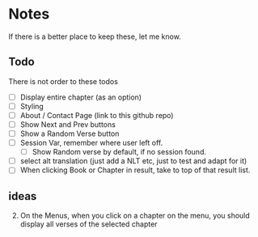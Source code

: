 # Notes

If there is a better place to keep these, let me know.

## Todo

There is not order to these todos

- [ ] Display entire chapter (as an option)
- [ ] Styling
- [ ] About / Contact Page (link to this github repo)
- [ ] Show Next and Prev buttons
- [ ] Show a Random Verse button
- [ ] Session Var, remember where user left off.
   - [ ] Show Random verse by default, if no session found.
- [ ] select alt translation (just add a NLT etc, just to test and adapt for it)
- [ ] When clicking Book or Chapter in result, take to top of that result list.

## ideas

2. On the Menus, when you click on a chapter on the menu, you should display all verses of the selected chapter